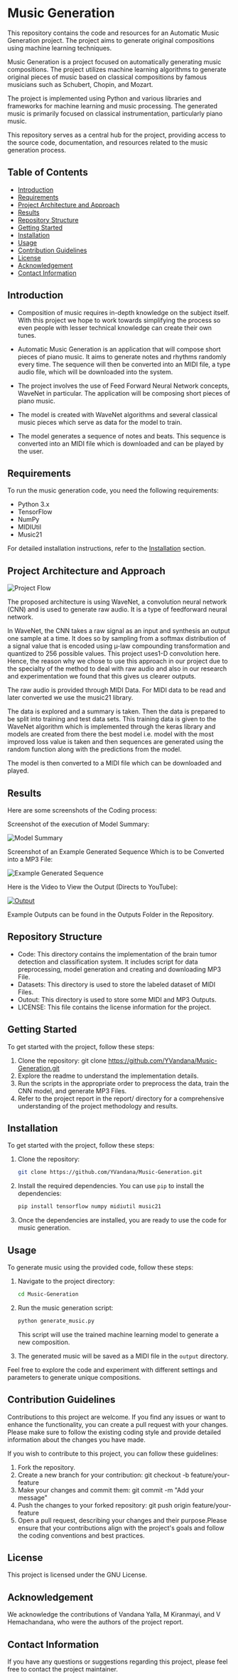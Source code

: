 # Music Generation

This repository contains the code and resources for an Automatic Music Generation project. The project aims to generate original compositions using machine learning techniques.

Music Generation is a project focused on automatically generating music compositions. The project utilizes machine learning algorithms to generate original pieces of music based on classical compositions by famous musicians such as Schubert, Chopin, and Mozart.

The project is implemented using Python and various libraries and frameworks for machine learning and music processing. The generated music is primarily focused on classical instrumentation, particularly piano music.

This repository serves as a central hub for the project, providing access to the source code, documentation, and resources related to the music generation process.

## Table of Contents

- [Introduction](#introduction)
- [Requirements](#requirements)
- [Project Architecture and Approach](#project-architecture-and-approach)
- [Results](#results)
- [Repository Structure](#repository-structure)
- [Getting Started](#getting-started)
- [Installation](#installation)
- [Usage](#usage)
- [Contribution Guidelines](#contribution-guidelines)
- [License](#license)
- [Acknowledgement](#acknowledgement)
- [Contact Information](#contact-information)

## Introduction

- Composition of music requires in-depth knowledge on the subject itself. With this project we hope to work towards simplifying the process so even people with lesser technical knowledge can create their own tunes.

- Automatic Music Generation is an application that will compose short pieces of piano music. It aims to generate notes and rhythms randomly every time. The sequence will then be converted into an MIDI file, a type audio file, which will be downloaded into the system.

- The project involves the use of Feed Forward Neural Network concepts, WaveNet in particular. The application will be composing short pieces of piano music.

- The model is created with WaveNet algorithms and several classical music pieces which serve as data for the model to train.

- The model generates a sequence of notes and beats. This sequence is converted into an MIDI file which is downloaded and can be played by the user.

## Requirements

To run the music generation code, you need the following requirements:

- Python 3.x
- TensorFlow
- NumPy
- MIDIUtil
- Music21

For detailed installation instructions, refer to the [Installation](#installation) section.

## Project Architecture and Approach


![Project Flow](https://github.com/YVandana/Music-Generation/assets/80910772/51844ea1-e8a2-4f82-9dbe-a93942fa0dfe)


The proposed architecture is using WaveNet, a convolution neural network (CNN) and is used to generate raw audio. It is a type of feedforward neural network. 

In WaveNet, the CNN takes a raw signal as an input and synthesis an output one sample at a time. It does so by sampling from a softmax distribution of a signal value that is encoded using µ-law compounding transformation and quantized to 256 possible values.
This project uses1-D convolution here. Hence, the reason why we chose to use this approach in our project due to the specialty of the method to deal with raw audio and also in our research and experimentation we found that this gives us clearer outputs.

The raw audio is provided through MIDI Data. For MIDI data to be read and later converted we use the music21 library.

The data is explored and a summary is taken. Then the data is prepared to be split into training and test data sets. This training data is given to the WaveNet algorithm which is implemented through the keras library and models are created from there the best model i.e. model with the most improved loss value is taken and then sequences are generated using the random function along with the predictions from the model.

The model is then converted to a MIDI file which can be downloaded and played.


## Results

Here are some screenshots of the Coding process:

Screenshot of the execution of Model Summary:

![Model Summary](https://github.com/YVandana/Music-Generation/assets/80910772/54ffb5fb-1ca0-4e9d-b815-e810ed001e25)

Screenshot of an Example Generated Sequence Which is to be Converted into a MP3 File:

![Example Generated Sequence](https://github.com/YVandana/Music-Generation/assets/80910772/170f9dec-964d-4285-b0c3-82d5fcad23b9)

Here is the Video to View the Output (Directs to YouTube):

[![Output](https://img.youtube.com/vi/03zDzlMZ2DA/0.jpg)](https://www.youtube.com/watch?v=03zDzlMZ2DA)


Example Outputs can be found in the Outputs Folder in the Repository.

## Repository Structure
- Code: This directory contains the implementation of the brain tumor detection and classification system. It includes script for data preprocessing, model generation and creating and downloading MP3 File.
- Datasets: This directory is used to store the labeled dataset of MIDI Files.
- Outout: This directory is used to store some MIDI and MP3 Outputs.
- LICENSE: This file contains the license information for the project.

## Getting Started
To get started with the project, follow these steps:
1. Clone the repository: git clone https://github.com/YVandana/Music-Generation.git
2. Explore the readme to understand the implementation details.
3. Run the scripts in the appropriate order to preprocess the data, train the CNN model, and generate MP3 Files.
4. Refer to the project report in the report/ directory for a comprehensive understanding of the project methodology and results.

## Installation

To get started with the project, follow these steps:

1. Clone the repository:

   ```bash
   git clone https://github.com/YVandana/Music-Generation.git
   ```

2. Install the required dependencies. You can use `pip` to install the dependencies:

   ```bash
   pip install tensorflow numpy midiutil music21
   ```

3. Once the dependencies are installed, you are ready to use the code for music generation.

## Usage

To generate music using the provided code, follow these steps:

1. Navigate to the project directory:

   ```bash
   cd Music-Generation
   ```

2. Run the music generation script:

   ```bash
   python generate_music.py
   ```

   This script will use the trained machine learning model to generate a new composition.

3. The generated music will be saved as a MIDI file in the `output` directory.

Feel free to explore the code and experiment with different settings and parameters to generate unique compositions.


## Contribution Guidelines

Contributions to this project are welcome. If you find any issues or want to enhance the functionality, you can create a pull request with your changes. Please make sure to follow the existing coding style and provide detailed information about the changes you have made.

If you wish to contribute to this project, you can follow these guidelines:
1. Fork the repository.
2. Create a new branch for your contribution: git checkout -b feature/your-feature
3. Make your changes and commit them: git commit -m "Add your message"
4. Push the changes to your forked repository: git push origin feature/your-feature
5. Open a pull request, describing your changes and their purpose.Please ensure that your contributions align with the project's goals and follow the coding conventions and best practices.

## License
This project is licensed under the GNU License.

## Acknowledgement
We acknowledge the contributions of Vandana Yalla, M Kiranmayi, and V Hemachandana, who were the authors of the project report.

## Contact Information
If you have any questions or suggestions regarding this project, please feel free to contact the project maintainer.
